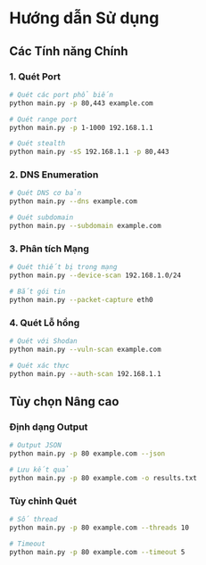 # Hướng dẫn Sử dụng

## Các Tính năng Chính

### 1. Quét Port

```bash
# Quét các port phổ biến
python main.py -p 80,443 example.com

# Quét range port
python main.py -p 1-1000 192.168.1.1

# Quét stealth
python main.py -sS 192.168.1.1 -p 80,443
```

### 2. DNS Enumeration

```bash
# Quét DNS cơ bản
python main.py --dns example.com

# Quét subdomain
python main.py --subdomain example.com
```

### 3. Phân tích Mạng

```bash
# Quét thiết bị trong mạng
python main.py --device-scan 192.168.1.0/24

# Bắt gói tin
python main.py --packet-capture eth0
```

### 4. Quét Lỗ hổng

```bash
# Quét với Shodan
python main.py --vuln-scan example.com

# Quét xác thực
python main.py --auth-scan 192.168.1.1
```

## Tùy chọn Nâng cao

### Định dạng Output

```bash
# Output JSON
python main.py -p 80 example.com --json

# Lưu kết quả
python main.py -p 80 example.com -o results.txt
```

### Tùy chỉnh Quét

```bash
# Số thread
python main.py -p 80 example.com --threads 10

# Timeout
python main.py -p 80 example.com --timeout 5
```

